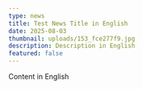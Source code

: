 ```yaml
---
type: news
title: Test News Title in English
date: 2025-08-03
thumbnail: uploads/153_fce277f9.jpg
description: Description in English
featured: false
---
```


Content in English